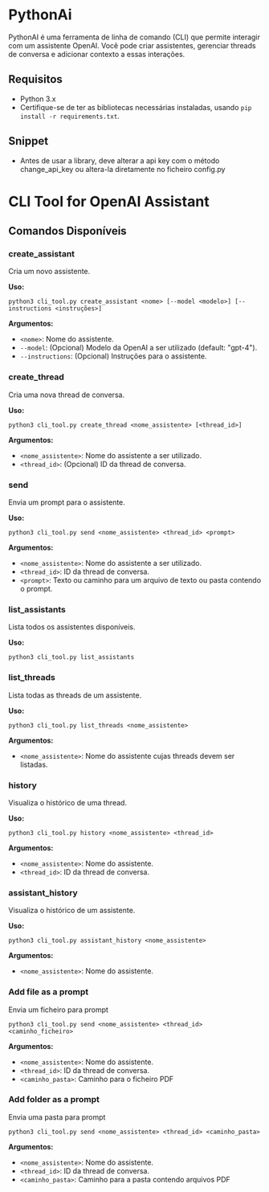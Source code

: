 # PythonAi

PythonAI é uma ferramenta de linha de comando (CLI) que permite interagir com um assistente OpenAI. Você pode criar assistentes, gerenciar threads de conversa e adicionar contexto a essas interações.

## Requisitos

- Python 3.x
- Certifique-se de ter as bibliotecas necessárias instaladas, usando `pip install -r requirements.txt`.

## Snippet
*  Antes de usar a library, deve alterar a api key com o método change_api_key ou altera-la diretamente no ficheiro config.py

# CLI Tool for OpenAI Assistant
## Comandos Disponíveis


### create_assistant
Cria um novo assistente.

**Uso:**
```
python3 cli_tool.py create_assistant <nome> [--model <modelo>] [--instructions <instruções>]
```

**Argumentos:**
- `<nome>`: Nome do assistente.
- `--model`: (Opcional) Modelo da OpenAI a ser utilizado (default: "gpt-4").
- `--instructions`: (Opcional) Instruções para o assistente.


### create_thread
Cria uma nova thread de conversa.

**Uso:**
```
python3 cli_tool.py create_thread <nome_assistente> [<thread_id>]
```

**Argumentos:**
- `<nome_assistente>`: Nome do assistente a ser utilizado.
- `<thread_id>`: (Opcional) ID da thread de conversa.


### send
Envia um prompt para o assistente.

**Uso:**
```
python3 cli_tool.py send <nome_assistente> <thread_id> <prompt>
```

**Argumentos:**
- `<nome_assistente>`: Nome do assistente a ser utilizado.
- `<thread_id>`: ID da thread de conversa.
- `<prompt>`: Texto ou caminho para um arquivo de texto ou pasta contendo o prompt.

### list_assistants
Lista todos os assistentes disponíveis.

**Uso:**
```
python3 cli_tool.py list_assistants
```


### list_threads
Lista todas as threads de um assistente.

**Uso:**
```
python3 cli_tool.py list_threads <nome_assistente>
```

**Argumentos:**
- `<nome_assistente>`: Nome do assistente cujas threads devem ser listadas.


### history
Visualiza o histórico de uma thread.

**Uso:**
```
python3 cli_tool.py history <nome_assistente> <thread_id>
```

**Argumentos:**
- `<nome_assistente>`: Nome do assistente.
- `<thread_id>`: ID da thread de conversa.


### assistant_history
Visualiza o histórico de um assistente.

**Uso:**
```
python3 cli_tool.py assistant_history <nome_assistente>
```

**Argumentos:**
- `<nome_assistente>`: Nome do assistente.


### Add file as a prompt
Envia um ficheiro para prompt
```
python3 cli_tool.py send <nome_assistente> <thread_id> <caminho_ficheiro>
```
**Argumentos:**
- `<nome_assistente>`: Nome do assistente.
- `<thread_id>`: ID da thread de conversa.
- `<caminho_pasta>`: Caminho para o ficheiro PDF


### Add folder as a prompt
Envia uma pasta para prompt
```
python3 cli_tool.py send <nome_assistente> <thread_id> <caminho_pasta>
```
**Argumentos:**
- `<nome_assistente>`: Nome do assistente.
- `<thread_id>`: ID da thread de conversa.
- `<caminho_pasta>`: Caminho para a pasta contendo arquivos PDF


